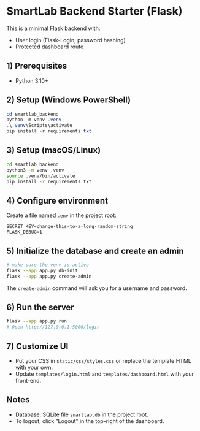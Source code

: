 # SmartLab Backend Starter (Flask)

This is a minimal Flask backend with:
- User login (Flask-Login, password hashing)
- Protected dashboard route

## 1) Prerequisites
- Python 3.10+

## 2) Setup (Windows PowerShell)
```powershell
cd smartlab_backend
python -m venv .venv
.\.venv\Scripts\activate
pip install -r requirements.txt
```

## 3) Setup (macOS/Linux)
```bash
cd smartlab_backend
python3 -m venv .venv
source .venv/bin/activate
pip install -r requirements.txt
```

## 4) Configure environment
Create a file named `.env` in the project root:
```env
SECRET_KEY=change-this-to-a-long-random-string
FLASK_DEBUG=1
```

## 5) Initialize the database and create an admin
```bash
# make sure the venv is active
flask --app app.py db-init
flask --app app.py create-admin
```
The `create-admin` command will ask you for a username and password. 

## 6) Run the server
```bash
flask --app app.py run
# Open http://127.0.0.1:5000/login
```

## 7) Customize UI
- Put your CSS in `static/css/styles.css` or replace the template HTML with your own.
- Update `templates/login.html` and `templates/dashboard.html` with your front-end.

## Notes
- Database: SQLite file `smartlab.db` in the project root.
- To logout, click "Logout" in the top-right of the dashboard.
